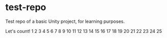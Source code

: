 # test-repo
Test repo of a basic Unity project, for learning purposes.

Let's count!
1
2
3
4
5
6
7
8
9
10
11
12
13
14
15
16
17
18
19
20
21
22
23
24
25
